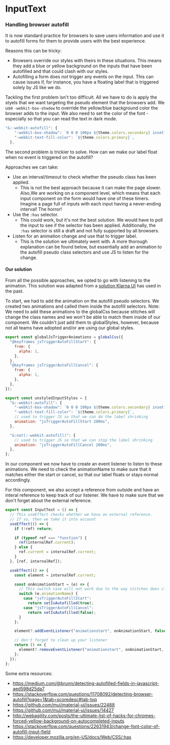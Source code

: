 # InputText

### Handling browser autofill

It is now standard practice for browsers to save users information and use it to autofill forms for them to provide users with the best experience.

Reasons this can be tricky:

- Browsers override our styles with theirs in these situations. This means they add a blue or yellow background on the inputs that have been autofilled and that could clash with our styles.
- Autofilling a form does _not_ trigger any events on the input. This can cause issues if, for instance, you have a floating label that is triggered solely by JS like we do.

Tackling the first problem isn't too difficult. All we have to do is apply the styels that we want targeting the pseudo element that the browsers add. We use `-webkit-box-shadow` to override the yellow/blue background color the browser adds to the input. We also need to set the color of the font - especially so that you can read the text in dark mode.

```js
"&:-webkit-autofill": {
    "-webkit-box-shadow": `0 0 0 100px ${theme.colors.secondary} inset`,
    "-webkit-text-fill-color": `${theme.colors.primary}`,
  },
```

The second problem is trickier to solve. How can we make our label float when no event is triggered on the autofill?

Approaches we can take:

- Use an interval/timeout to check whether the pseudo class has been applied.
  - This is not the best approach because it can make the page slower. Also,We are working on a component level, which means that each input component on the form would have one of these timers. Imagine a page full of inputs with each input having a never-ending interval! The horror!
- Use the `:has` selector.
  - This could work, but it's not the best solution. We would have to poll the input to see if the selector has been applied. Additionally, the `:has` selector is still a draft and not fully supported by all browsers.
- Listen for an animation change and use that to trigger label.
  - This is the solution we ultimately went with. A more thorough explanation can be found below, but essentially add an animation to the autofill pseudo class selectors and use JS to listen for the change.

#### Our solution

From all the possible approaches, we opted to go with listening to the animation. This solution was adapted from a [solution Klarna UI](https://medium.com/@brunn/detecting-autofilled-fields-in-javascript-aed598d25da7) has used in the past.

To start, we had to add the animation on the autofill pseudo selectors. We created two animations and called them inside the autofill selectors. Note: We need to add these animations to the globalCss because stitches will change the class names and we won't be able to match them inside of our component. We couldn't just add them to globalStyles, however, because not all teams have adopted and/or are using our global styles.

```js
export const globalJsTriggerAnimations = globalCss({
  "@keyframes jsTriggerAutoFillStart": {
    from: {
      alpha: 1,
    },
  },
  "@keyframes jsTriggerAutoFillCancel": {
    from: {
      alpha: 1,
    },
  },
});
```

```js
export const unstyledInputStyles = {
  "&:-webkit-autofill": {
    "-webkit-box-shadow": `0 0 0 100px ${theme.colors.secondary} inset`,
    "-webkit-text-fill-color": `${theme.colors.primary}`,
    // used to trigger JS so that we can do the label shrinking
    animation: "jsTriggerAutoFillStart 200ms",
  },

  "&:not(:-webkit-autofill)": {
    // used to trigger JS so that we can stop the label shrinking
    animation: "jsTriggerAutoFillCancel 200ms",
  },
};
```

In our component we now have to create an event listener to listen to these animations. We need to check the animationName to make sure that it matches either the start or cancel, so that our label floats or stays normal accordingly.

For this component, we also accept a reference from outside and have an interal reference to keep track of our listener. We have to make sure that we don't forget about the external reference.

```js
export const InputText = () => {
  // This useEffect checks whether we have an external reference.
  // If so, then we take it into account
  useEffect(() => {
    if (!ref) return;

    if (typeof ref === "function") {
      ref(internalRef.current);
    } else {
      ref.current = internalRef.current;
    }
  }, [ref, internalRef]);

  useEffect(() => {
    const element = internalRef.current;

    const onAnimationStart = (e) => {
      // This switch case will not work due to the way stitches does classes
      switch (e.animationName) {
        case "jsTriggerAutoFillStart":
          return setIsAutofilled(true);
        case "jsTriggerAutoFillCancel":
          return setIsAutofilled(false);
      }
    };

    element?.addEventListener("animationstart", onAnimationStart, false);

    // don't forget to clean up your listener
    return () => {
      element?.removeEventListener("animationstart", onAnimationStart, false);
    };
  });
};
```

Some extra resources:

- https://medium.com/@brunn/detecting-autofilled-fields-in-javascript-aed598d25da7
- https://stackoverflow.com/questions/11708092/detecting-browser-autofill?page=1&tab=scoredesc#tab-top
- https://github.com/mui/material-ui/issues/22488
- https://github.com/mui/material-ui/issues/14427
- http://webagility.com/posts/the-ultimate-list-of-hacks-for-chromes-forced-yellow-background-on-autocompleted-inputs
- https://stackoverflow.com/questions/22631943/change-font-color-of-autofill-input-field
- https://developer.mozilla.org/en-US/docs/Web/CSS/:has

